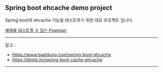 ## Spring boot ehcache demo project

Spring boot의 ehcache 기능을 테스트하기 위한 데모 프로젝트 입니다.

[예제를 테스트할 수 있는 Postman](./postman_collection.json)

* * *

참고 : 
- https://www.baeldung.com/spring-boot-ehcache
- https://dimitr.im/spring-boot-cache-ehcache

* * *